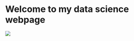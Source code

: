 # Welcome to my data science webpage


<img src="https://th.bing.com/th/id/OIP.eWpR9rZc8Q8eO6lik4_FwAHaET?w=291&h=180&c=7&r=0&o=5&dpr=1.3&pid=1.7">
